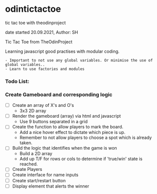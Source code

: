 # odintictactoe
tic tac toe with theodinproject

date started 20.09.2021, Author: SH

Tic Tac Toe from TheOdinProject

Learning javascript good practises with modular coding.

    - Important to not use any global variables. Or minimise the use of global variables..
    - Learn to use factories and modules

### Todo List:
### Create Gameboard and corresponding logic

- [ ] Create an array of X's and O's
    - 3x3 2D array
- [ ] Render the gameboard (array) via html and javascript
    - Use 9 buttons separated in a grid
- [ ] Create the function to allow players to mark the board. 
    - Add a nice hover effect to dictate which piece is up.
    - Remember to not allow players to choose a spot which is already taken.
- [ ] Build the logic that identifies when the game is won
    - Build a 2D array
    - Add up T/F for rows or cols to determine if 'true/win' state is reached.
- [ ] Create Players
- [ ] Create interface for name inputs
- [ ] Create start/restart button
- [ ] Display element that alerts the winner
